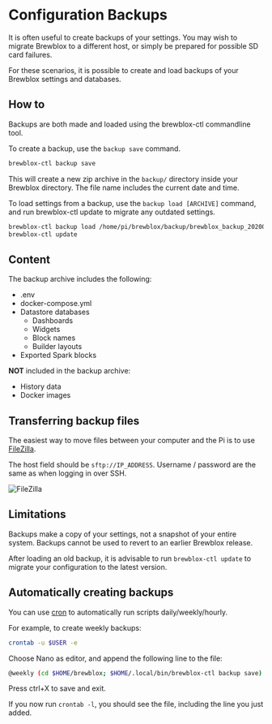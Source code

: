 # Configuration Backups

It is often useful to create backups of your settings. You may wish to migrate Brewblox to a different host, or simply be prepared for possible SD card failures.

For these scenarios, it is possible to create and load backups of your Brewblox settings and databases.

## How to

Backups are both made and loaded using the brewblox-ctl commandline tool.

To create a backup, use the `backup save` command.

```sh
brewblox-ctl backup save
```

This will create a new zip archive in the `backup/` directory inside your Brewblox directory. The file name includes the current date and time.

To load settings from a backup, use the `backup load [ARCHIVE]` command,
and run brewblox-ctl update to migrate any outdated settings.

```sh
brewblox-ctl backup load /home/pi/brewblox/backup/brewblox_backup_20200303_1433.zip
brewblox-ctl update
```

## Content

The backup archive includes the following:

- .env
- docker-compose.yml
- Datastore databases
  - Dashboards
  - Widgets
  - Block names
  - Builder layouts
- Exported Spark blocks

**NOT** included in the backup archive:

- History data
- Docker images

## Transferring backup files

The easiest way to move files between your computer and the Pi is to use [FileZilla](https://filezilla-project.org/).

The host field should be `sftp://IP_ADDRESS`. Username / password are the same as when logging in over SSH.

![FileZilla](../images/filezilla.png)

## Limitations

Backups make a copy of your settings, not a snapshot of your entire system. Backups cannot be used to revert to an earlier Brewblox release.

After loading an old backup, it is advisable to run `brewblox-ctl update` to migrate your configuration to the latest version.

## Automatically creating backups

You can use [cron](https://ostechnix.com/a-beginners-guide-to-cron-jobs/) to automatically run scripts daily/weekly/hourly.

For example, to create weekly backups:

```sh
crontab -u $USER -e
```

Choose Nano as editor, and append the following line to the file:

```sh
@weekly (cd $HOME/brewblox; $HOME/.local/bin/brewblox-ctl backup save)
```

Press ctrl+X to save and exit.

If you now run `crontab -l`, you should see the file, including the line you just added.
